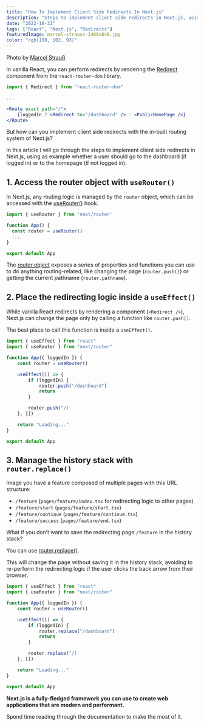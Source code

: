 ```yaml
---
title: "How To Implement Client Side Redirects In Next.js"
description: "Steps to implement client side redirects in Next.js, using as example whether a user should go to the dashboard (if logged in) or to the homepage (if not logged in)."
date: "2022-10-31"
tags: ["React", "Next.js", "Redirects"]
featuredImage: marcel-strauss-1400x840.jpg
color: "rgb(108, 102, 93)"
---
```


<figcaption>
    <p>Photo by <a href="https://unsplash.com/photos/G30jlFPt-wg" target="_blank">Marcel Strauß</a></p>
</figcaption>

In vanilla React, you can perform redirects by rendering the [Redirect](https://v5.reactrouter.com/web/api/Redirect) component from the `react-router-dom` library.

```jsx
import { Redirect } from "react-router-dom"

...

<Route exact path="/">
    {loggedIn ? <Redirect to="/dashboard" /> : <PublicHomePage />}
</Route>
```

But how can you implement client side redirects with the in-built routing system of Next.js?

In this article I will go through the steps to implement client side redirects in Next.js, using as example whether a user should go to the dashboard (if logged in) or to the homepage (if not logged in).

## 1. Access the router object with `useRouter()`

In Next.js, any routing logic is managed by the `router` object, which can be accessed with the [useRouter()](https://nextjs.org/docs/api-reference/next/router) hook.

```jsx
import { useRouter } from 'next/router'

function App() {
  const router = useRouter()
  ...
}

export default App
```

The [router object](https://nextjs.org/docs/api-reference/next/router#router-object) exposes a series of properties and functions you can use to do anything routing-related, like changing the page (`router.push()`) or getting the current pathname (`router.pathname`).

## 2. Place the redirecting logic inside a `useEffect()`

While vanilla React redirects by rendering a component (`<Redirect />`), Next.js can change the page only by calling a function like `router.push()`.

The best place to call this function is inside a `useEffect()`.

```jsx
import { useEffect } from "react"
import { useRouter } from "next/router"

function App({ loggedIn }) {
    const router = useRouter()

    useEffect(() => {
        if (loggedIn) {
            router.push("/dashboard")
            return
        }

        router.push("/)
    }, [])

    return "Loading..."
}

export default App
```

## 3. Manage the history stack with `router.replace()`

Image you have a feature composed of multiple pages with this URL structure:

<!-- | URL | File | Purpose |
| ---------------- | ----------------------- | Redirecting route |
| /feature | pages/feature/index.ts | Page |
| /feature/start | pages/feature/start.ts | Page |
| /feature/middle | pages/feature/middle.ts | Page |
| /feature/end | pages/feature/end.ts | Page | -->

-   `/feature` (`pages/feature/index.tsx` for redirecting logic to other pages)
-   `/feature/start` (`pages/feature/start.tsx`)
-   `/feature/continue` (`pages/feature/continue.tsx`)
-   `/feature/success` (`pages/feature/end.tsx`)

What if you don’t want to save the redirecting page `/feature` in the history stack?

You can use [router.replace()](https://nextjs.org/docs/api-reference/next/router#routerreplace).

This will change the page without saving it in the history stack, avoiding to re-perform the redirecting logic if the user clicks the back arrow from their browser.

```jsx
import { useEffect } from "react"
import { useRouter } from "next/router"

function App({ loggedIn }) {
    const router = useRouter()

    useEffect(() => {
        if (loggedIn) {
            router.replace("/dashboard")
            return
        }

        router.replace("/)
    }, [])

    return "Loading..."
}

export default App
```

**Next.js is a fully-fledged framework you can use to create web applications that are modern and performant.**

Spend time reading through the documentation to make the most of it.
